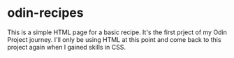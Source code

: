 # odin-recipes

This is a simple HTML page for a basic recipe.
It's the first prject of my Odin Project journey. 
I'll only be using HTML at this point and come back to this project again when I gained skills in CSS.